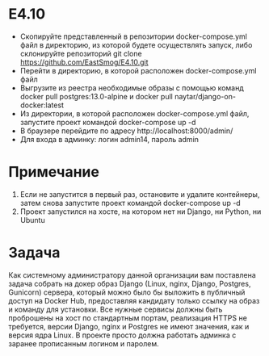 # E4.10

- Скопируйте представленный в репозитории docker-compose.yml файл в директорию, из которой будете осуществлять запуск,
  либо склонируйте репозиторий git clone https://github.com/EastSmog/E4.10.git
- Перейти в директорию, в которой расположен docker-compose.yml файл
- Выгрузите из реестра необходимые образы с помощью команд docker pull postgres:13.0-alpine и docker pull naytar/django-on-docker:latest
- Из директории, в которой расположен docker-compose.yml файл, запустите проект командой docker-compose up -d
- В браузере перейдите по адресу http://localhost:8000/admin/
- Для входа в админку: логин admin14, пароль admin

# Примечание
1. Если не запустится в первый раз, остановите и удалите контейнеры, затем снова запустите проект командой docker-compose up -d
2. Проект запустился на хосте, на котором нет ни Django, ни Python, ни Ubuntu

# Задача
Как системному администратору данной организации вам поставлена задача собрать на докер образ Django (Linux, nginx, Django, Postgres, Gunicorn) сервера,
который можно было бы выложить в публичный доступ на Docker Hub, предоставляя кандидату только ссылку на образ и команду для установки.
Все нужные сервисы должны быть проброшены на хост по стандартным портам, реализация HTTPS не требуется, версии Django, nginx и Postgres не имеют значения,
как и версия ядра Linux. В проекте просто должна работать админка с заранее прописанным логином и паролем.
